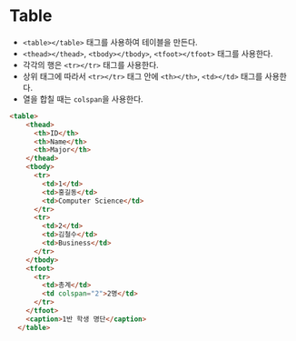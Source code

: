 # Table

- `<table></table>` 태그를 사용하여 테이블을 만든다.
- `<thead></thead>`, `<tbody></tbody>`, `<tfoot></tfoot>` 태그를 사용한다.
- 각각의 행은 `<tr></tr>` 태그를 사용한다.
- 상위 태그에 따라서 `<tr></tr>` 태그 안에 `<th></th>`, `<td></td>` 태그를 사용한다.
- 열을 합칠 때는 `colspan`을 사용한다.

```html
<table>
    <thead>
      <th>ID</th>
      <th>Name</th>
      <th>Major</th>
    </thead>
    <tbody>
      <tr>
        <td>1</td>
        <td>홍길동</td>
        <td>Computer Science</td>
      </tr>
      <tr>
        <td>2</td>
        <td>김철수</td>
        <td>Business</td>
      </tr>
    </tbody>
    <tfoot>
      <tr>
        <td>총계</td>
        <td colspan="2">2명</td>
      </tr>
    </tfoot>
    <caption>1반 학생 명단</caption>
  </table>
```

